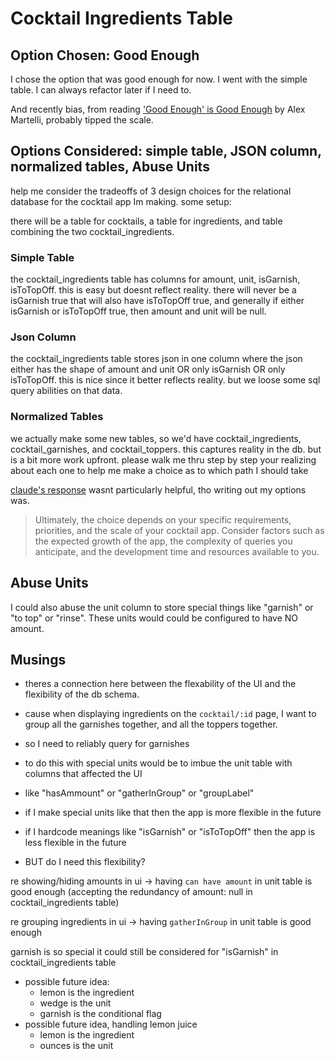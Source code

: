 # Cocktail Ingredients Table

## Option Chosen: Good Enough

I chose the option that was good enough for now. I went with the simple table. I can always refactor later if I need to.

And recently bias, from reading ['Good Enough' is Good Enough](https://ep2013.europython.eu/conference/talks/good-enough-is-good-enough) by Alex Martelli, probably tipped the scale.

## Options Considered: simple table, JSON column, normalized tables, Abuse Units

help me consider the tradeoffs of 3 design choices for the relational database for the cocktail app Im making.
some setup:

there will be a table for cocktails, a table for ingredients, and table combining the two cocktail_ingredients.

### Simple Table

the cocktail_ingredients table has columns for amount, unit, isGarnish, isToTopOff. this is easy but doesnt reflect reality. there will never be a isGarnish true that will also have isToTopOff true, and generally if either isGarnish or isToTopOff true, then amount and unit will be null.

### Json Column

the cocktail_ingredients table stores json in one column where the json either has the shape of amount and unit OR only isGarnish OR only isToTopOff. this is nice since it better reflects reality. but we loose some sql query abilities on that data.

### Normalized Tables

we actually make some new tables, so we'd have cocktail_ingredients, cocktail_garnishes, and cocktail_toppers. this captures reality in the db. but is a bit more work upfront.
please walk me thru step by step your realizing about each one to help me make a choice as to which path I should take

[claude's response](https://claude.ai/chat/ee27b8b2-973a-4dc2-9381-881db804192e) wasnt particularly helpful, tho writing out my options was.

> Ultimately, the choice depends on your specific requirements, priorities, and the scale of your cocktail app. Consider factors such as the expected growth of the app, the complexity of queries you anticipate, and the development time and resources available to you.

## Abuse Units

I could also abuse the unit column to store special things like "garnish" or "to top" or "rinse". These units would could be configured to have NO amount.

## Musings

- theres a connection here between the flexability of the UI and the flexibility of the db schema.
- cause when displaying ingredients on the `cocktail/:id` page, I want to group all the garnishes together, and all the toppers together.
- so I need to reliably query for garnishes
- to do this with special units would be to imbue the unit table with columns that affected the UI
- like "hasAmmount" or "gatherInGroup" or "groupLabel"

- if I make special units like that then the app is more flexible in the future
- if I hardcode meanings like "isGarnish" or "isToTopOff" then the app is less flexible in the future
- BUT do I need this flexibility?

re showing/hiding amounts in ui -> having `can have amount` in unit table is good enough (accepting the redundancy of amount: null in cocktail_ingredients table)

re grouping ingredients in ui -> having `gatherInGroup` in unit table is good enough

garnish is so special it could still be considered for "isGarnish" in cocktail_ingredients table

- possible future idea:
  - lemon is the ingredient
  - wedge is the unit
  - garnish is the conditional flag
- possible future idea, handling lemon juice
  - lemon is the ingredient
  - ounces is the unit
